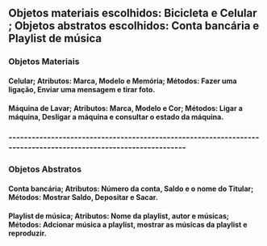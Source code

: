 ## Objetos materiais escolhidos: Bicicleta e Celular ; Objetos abstratos escolhidos:  Conta bancária e Playlist de música

### Objetos Materiais
#### Celular; Atributos: Marca, Modelo e Memória; Métodos: Fazer uma ligação, Enviar uma mensagem e tirar foto.
#### Máquina de Lavar; Atributos: Marca, Modelo e Cor; Métodos: Ligar a máquina, Desligar a máquina e consultar o estado da máquina.

### ---------------------------------------------------------------------------------------------------------------

### Objetos Abstratos
#### Conta bancária; Atributos: Número da conta, Saldo e o nome do Titular; Métodos: Mostrar Saldo, Depositar e Sacar.
#### Playlist de música; Atributos: Nome da playlist, autor e músicas; Métodos: Adcionar música a playlist, mostrar as músicas da playlist e reproduzir.
